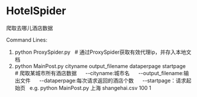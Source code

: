 # HotelSpider
爬取去哪儿酒店数据

Command Lines:
1. python ProxySpider.py
   # 通过ProxySpider获取有效代理ip，并存入本地文档
2. python MainPost.py cityname output_filename dataperpage startpage
   # 爬取某城市所有酒店数据
      --cityname:城市名
      --output_filename:输出文件
      --dataperpage:每次请求返回的酒店个数
      --startpage：请求起始页
   e.g. python MainPost.py 上海 shangehai.csv 100 1

